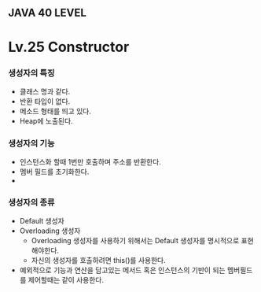 ## JAVA 40 LEVEL
# Lv.25 Constructor

### 생성자의 특징
- 클래스 명과 같다.
- 반환 타입이 없다.
- 메소드 형태를 띄고 있다.
- Heap에 노출된다.

### 생성자의 기능
- 인스턴스화 할때 1번만 호출하며 주소를 반환한다.
- 멤버 필드를 초기화한다.
- 
### 생성자의 종류
- Default 생성자
- Overloading 생성자
  - Overloading 생성자를 사용하기 위해서는 Default 생성자를 명시적으로 표현해야한다.
  - 자신의 생성자를 호출하려면 this()를 사용한다.
- 예외적으로 기능과 연산을 담고있는 메서드 혹은 인스턴스의 기반이 되는 멤버필드를 제어할때는 같이 사용한다.